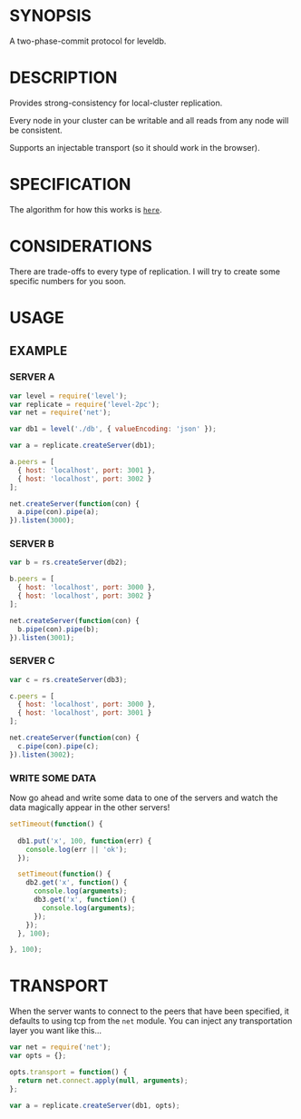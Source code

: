 # SYNOPSIS
A two-phase-commit protocol for leveldb.

# DESCRIPTION
Provides strong-consistency for local-cluster replication. 

Every node in your cluster can be writable and all reads 
from any node will be consistent.

Supports an injectable transport (so it should work in the 
browser).

# SPECIFICATION
The algorithm for how this works is [`here`](/SPEC.md).

# CONSIDERATIONS
There are trade-offs to every type of replication. I will
try to create some specific numbers for you soon.

# USAGE

## EXAMPLE

### SERVER A
```js
var level = require('level');
var replicate = require('level-2pc');
var net = require('net');

var db1 = level('./db', { valueEncoding: 'json' });

var a = replicate.createServer(db1);

a.peers = [
  { host: 'localhost', port: 3001 }, 
  { host: 'localhost', port: 3002 }
];

net.createServer(function(con) {
  a.pipe(con).pipe(a);
}).listen(3000);
```

### SERVER B
```js
var b = rs.createServer(db2);

b.peers = [
  { host: 'localhost', port: 3000 }, 
  { host: 'localhost', port: 3002 }
];

net.createServer(function(con) {
  b.pipe(con).pipe(b);
}).listen(3001);
```

### SERVER C
```js
var c = rs.createServer(db3);

c.peers = [
  { host: 'localhost', port: 3000 }, 
  { host: 'localhost', port: 3001 }
];

net.createServer(function(con) {
  c.pipe(con).pipe(c);
}).listen(3002);
```

### WRITE SOME DATA
Now go ahead and write some data to one of the
servers and watch the data magically appear in
the other servers!

```js
setTimeout(function() {
  
  db1.put('x', 100, function(err) {
    console.log(err || 'ok');
  });

  setTimeout(function() {
    db2.get('x', function() {
      console.log(arguments);
      db3.get('x', function() {
        console.log(arguments);
      });
    });
  }, 100);

}, 100);
```

# TRANSPORT
When the server wants to connect to the peers
that have been specified, it defaults to using
tcp from the `net` module. You can inject any
transportation layer you want like this...

```js
var net = require('net');
var opts = {};

opts.transport = function() {
  return net.connect.apply(null, arguments);
};

var a = replicate.createServer(db1, opts);
```

